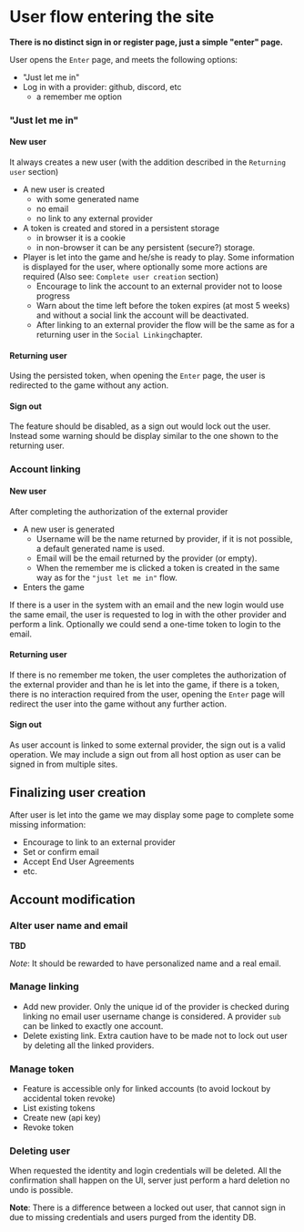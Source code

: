 # User flow entering the site

**There is no distinct sign in or register page, just a simple "enter" page.**

User opens the `Enter` page, and meets the following  options:
  - "Just let me in"
  - Log in with a provider: github, discord, etc
    - a remember me option

### "Just let me in"

#### New user

It always creates a new user (with the addition described in the `Returning user` section)
 - A new user is created 
   - with some generated name 
   - no email
   - no link to any external provider
 - A token is created and stored in a persistent storage 
   - in browser it is a cookie
   - in non-browser it can be any persistent (secure?) storage.
 - Player is let into the game and he/she is ready to play. Some information is displayed for the user, where optionally some more actions are required (Also see: `Complete user creation` section)
   - Encourage to link the account to an external provider not to loose progress
   - Warn about the time left before the token expires (at most 5 weeks) and without a social link the account will be deactivated.
   - After linking to an external provider the flow will be the same as for a returning user in the `Social Linking`chapter.

#### Returning user

Using the persisted token, when opening the `Enter` page, the user is redirected to the game without any action.
 
#### Sign out

The feature should be disabled, as a sign out would lock out the user. Instead some warning should be display similar to the one shown to the returning user.

### Account linking

#### New user

After completing the authorization of the external provider
  - A new user is generated
    - Username will be the name returned by provider, if it is not possible, a default generated name is used.
    - Email will be the email returned by the provider (or empty).
    - When the remember me is clicked a token is created in the same way as for the `"just let me in"` flow.
  - Enters the game

If there is a user in the system with an email and the new login would use the same email, the user is requested to log in with the other provider and perform a link. Optionally
we could send a one-time token to login to the email.

#### Returning user

If there is no remember me token, the user completes the authorization of the external provider and than he is let into the game, if there is a token, there is no interaction required from the user, opening the `Enter` page will redirect the user into the game without any further action.

#### Sign out

As user account is linked to some external provider, the sign out is a valid operation. We may include a sign out from all host option
as user can be signed in from multiple sites.

## Finalizing user creation

After user is let into the game we may display some page to complete some missing information:
 - Encourage to link to an external provider
 - Set or confirm email
 - Accept End User Agreements
 - etc.

## Account modification

### Alter user name and email
 
**TBD**

*Note*: It should be rewarded to have personalized name and a real email.

### Manage linking
 
 - Add new provider. Only the unique id of the provider is checked during linking no email user username change is considered. A provider `sub` can be linked to exactly one account.
 - Delete existing link. Extra caution have to be made not to lock out user by deleting all the linked providers.

### Manage token
 
 - Feature is accessible only for linked accounts (to avoid lockout by accidental token revoke)
 - List existing tokens
 - Create new (api key)
 - Revoke token

### Deleting user

When requested the identity and login credentials will be deleted. All the confirmation shall happen on the UI, server just perform a hard deletion no undo is possible. 

**Note**: There is a difference between a locked out user, that cannot sign in due to missing credentials and users purged from the identity DB.
